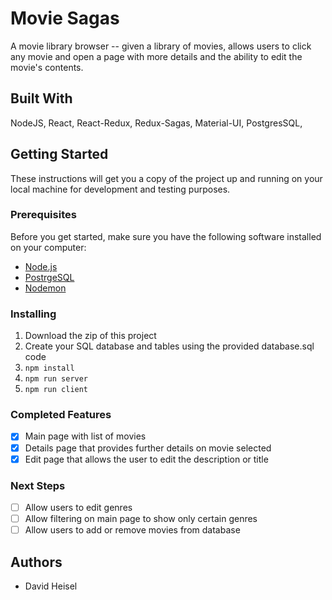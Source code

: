# Movie Sagas

A movie library browser -- given a library of movies, allows users to click any
movie and open a page with more details and the ability to edit the movie's contents.

## Built With

NodeJS, React, React-Redux, Redux-Sagas, Material-UI, PostgresSQL,

## Getting Started

These instructions will get you a copy of the project up and running on your local machine for development and testing purposes.

### Prerequisites

Before you get started, make sure you have the following software installed on your computer:

- [Node.js](https://nodejs.org/en/)
- [PostrgeSQL](https://www.postgresql.org/)
- [Nodemon](https://nodemon.io/)

### Installing

1. Download the zip of this project
2. Create your SQL database and tables using the provided database.sql code
3. `npm install`
4. `npm run server`
5. `npm run client`



### Completed Features


- [x] Main page with list of movies
- [x] Details page that provides further details on movie selected
- [x] Edit page that allows the user to edit the description or title

### Next Steps


- [ ] Allow users to edit genres
- [ ] Allow filtering on main page to show only certain genres
- [ ] Allow users to add or remove movies from database

## Authors

- David Heisel
